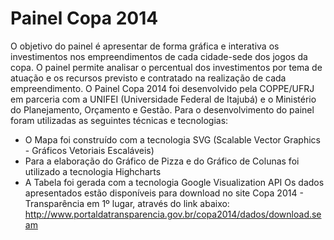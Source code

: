 

<h1>Painel Copa 2014</h1>

O objetivo do painel é apresentar de forma gráfica e interativa os investimentos nos empreendimentos de cada cidade-sede dos jogos da copa.
O painel permite analisar o percentual dos investimentos por tema de atuação e os recursos previsto e contratado na realização de cada empreendimento.
O Painel Copa 2014 foi desenvolvido pela COPPE/UFRJ em parceria com a UNIFEI (Universidade Federal de Itajubá) e o Ministério do Planejamento, Orçamento e Gestão.
Para o desenvolvimento do painel foram utilizadas as seguintes técnicas e tecnologias:
  - O Mapa foi construído com a tecnologia SVG (Scalable Vector Graphics - Gráficos Vetoriais Escaláveis)
  - Para a elaboração do Gráfico de Pizza e do Gráfico de Colunas foi utilizado a tecnologia Highcharts
  - A Tabela foi gerada com a tecnologia Google Visualization API
Os dados apresentados estão disponíveis para download no site Copa 2014 - Transparência em 1º lugar, através do link abaixo:
  http://www.portaldatransparencia.gov.br/copa2014/dados/download.seam
